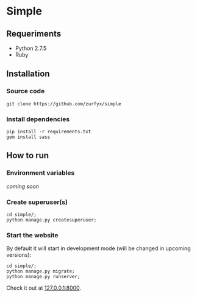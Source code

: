 # Simple

## Requeriments

- Python 2.7.5
- Ruby

## Installation

### Source code
 
```
git clone https://github.com/zurfyx/simple
```

### Install dependencies

```
pip install -r requirements.txt
gem install sass
```

## How to run

### Environment variables

_coming soon_

### Create superuser(s)

```
cd simple/;
python manage.py createsuperuser;
```

### Start the website

By default it will start in development mode 
(will be changed in upcoming versions):

```
cd simple/;
python manage.py migrate;
python manage.py runserver;
```

Check it out at [127.0.0.1:8000](http://127.0.0.1:8000).
